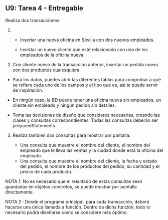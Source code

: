  ## U9: Tarea 4 - Entregable

Realiza dos transacciones:

1.  * Insertar una nueva oficina en Sevilla con dos nuevos empleados. 
    
    * Insertar un nuevo cliente que esté relacionado con uno de los empleados de la oficina nueva.
2.  Con cliente nuevo de la transacción anterior, insertar un pedido nuevo con dos productos cualesquiera.

- Para los datos, puedes abrir las diferentes tablas para comprobar a qué se refiere cada uno de los campos y el tipo que es, así te puede servir de inspiración.

- En ningún caso, la BD puede tener una oficina nueva sin empleados, un cliente sin empleado y ningún pedido sin detalles.

- Toma las decisiones de diseño que consideres necesarias, creando las clases y consultas correspondientes. Todas las consultas deberán ser preparedStatements.

3. Realiza también dos consultas para mostrar por pantalla:

    * Una consulta que muestre el nombre del cliente, el nombre del empleado que le lleva las ventas y la ciudad donde está la oficina del empleado.
    * Una consulta que muestre el nombre del cliente, la fecha y estado del pedido, el nombre de los productos del pedido, su cantidad y el precio de cada producto.

NOTA 1: No es necesario que el resultado de estas consultas sean guardadas en objetos concretos, se puede mostrar por pantalla directamente.

NOTA 2 : Desde el programa principal, para cada transacción, deberá hacerse una única llamada a función. Dentro de dicha función, todo lo necesario podrá diseñarse como se considere más óptimo.